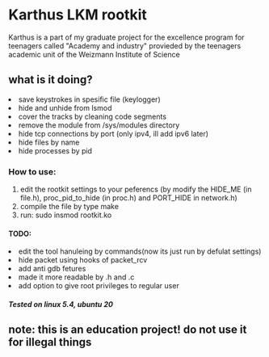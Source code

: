 <html>
<h1>Karthus LKM rootkit</h1>
  <p>Karthus is a part of my graduate project for the excellence program 
  for teenagers called "Academy and industry" provieded by the
  teenagers academic unit of the Weizmann Institute of Science
</p>
<h2>what is it doing?</h2>
<li> save keystrokes in spesific file (keylogger)</li> 
<li> hide and unhide from lsmod </li> 
<li> cover the tracks by cleaning code segments</li>
<li> remove the module from /sys/modules directory </li>
<li> hide tcp connections by port (only ipv4, ill add ipv6 later)</li>
<li>hide files by name</li>
<li>hide processes by pid</li>
  <h3>How to use:</h3>
  <ol>
  <li>edit the rootkit settings to your peferencs (by modify the HIDE_ME (in file.h), proc_pid_to_hide (in proc.h) and PORT_HIDE in network.h)</li>
  <li>compile the file by type make</li>
  <li>run: sudo insmod rootkit.ko</li>
</ol>
<h4>TODO:</h4>
  <li>edit the tool hanuleing by commands(now its just run by defulat settings)</li>
  <li>hide packet using hooks of packet_rcv</li>
  <li>add anti gdb fetures</li>
    <li>made it more readable by .h and .c</li>
  <li>add option to give root privileges to regular user</li>
 <h5>Tested on linux 5.4, ubuntu 20</h5>
   <h2>note: this is an education project! do not use it for illegal  things</h2>
</html>
